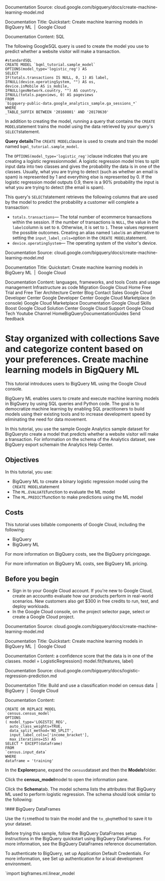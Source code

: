 Documentation Source:
cloud.google.com/bigquery/docs/create-machine-learning-model.md

Documentation Title:
Quickstart: Create machine learning models in BigQuery ML  |  Google Cloud

Documentation Content:
SQL

The following GoogleSQL query is used to
create the model you use to predict whether a website visitor will make a
transaction.


```
#standardSQL
CREATE MODEL `bqml_tutorial.sample_model`
OPTIONS(model_type='logistic_reg') AS
SELECT
IF(totals.transactions IS NULL, 0, 1) AS label,
IFNULL(device.operatingSystem, "") AS os,
device.isMobile AS is_mobile,
IFNULL(geoNetwork.country, "") AS country,
IFNULL(totals.pageviews, 0) AS pageviews
FROM
`bigquery-public-data.google_analytics_sample.ga_sessions_*`
WHERE
_TABLE_SUFFIX BETWEEN '20160801' AND '20170630'

```
In addition to creating the model, running a query that contains the `CREATE MODEL`statement trains the model using the data retrieved by your query's `SELECT`statement.

**Query details**The `CREATE MODEL`clause is used to create and train the model named `bqml_tutorial.sample_model`.

The `OPTIONS(model_type='logistic_reg')`clause indicates that you are creating
a logistic regressionmodel.
A logistic regression model tries to split input data into two classes and gives
the probability the data is in one of the classes. Usually, what you are
trying to detect (such as whether an email is spam) is represented by 1 and
everything else is represented by 0. If the logistic regression model outputs
0.9, there is a 90% probability the input is what you are trying to detect
(the email is spam).

This query's `SELECT`statement retrieves the following columns that are used by
the model to predict the probability a customer will complete a transaction:

* `totals.transactions`— The total number of ecommerce transactions
within the session. If the number of transactions is `NULL`, the value in the
`label`column is set to `0`. Otherwise, it is set to `1`. These values
represent the possible outcomes. Creating an alias named `label`is an
alternative to setting the `input_label_cols=`option in the `CREATE MODEL`statement.
* `device.operatingSystem`— The operating system of the visitor's device.



Documentation Source:
cloud.google.com/bigquery/docs/create-machine-learning-model.md

Documentation Title:
Quickstart: Create machine learning models in BigQuery ML  |  Google Cloud

Documentation Content:
languages, frameworks, and tools
 Costs and usage management
 Infrastructure as code
 Migration
 Google Cloud Home
 Free Trial and Free Tier
 Architecture Center
 Blog
 Contact Sales
 Google Cloud Developer Center
 Google Developer Center
 Google Cloud Marketplace (in console)
 Google Cloud Marketplace Documentation
 Google Cloud Skills Boost
 Google Cloud Solution Center
 Google Cloud Support
 Google Cloud Tech Youtube Channel
 HomeBigQueryDocumentationGuides
Send feedback
 
 Stay organized with collections
 Save and categorize content based on your preferences.
 Create machine learning models in BigQuery ML
=============================================

This tutorial introduces users to BigQuery ML using the Google Cloud console.

BigQuery ML enables users to create and execute machine learning models in
BigQuery by using SQL queries and Python code. The goal is to democratize machine
learning by enabling SQL practitioners to build models using their existing
tools and to increase development speed by eliminating the need for data
movement.

In this tutorial, you use the sample
Google Analytics sample dataset for BigQueryto create a model that predicts whether a website visitor will make a
transaction. For information on the schema of the Analytics dataset, see
BigQuery export schemain the Analytics Help Center.

Objectives
----------

In this tutorial, you use:

* BigQuery ML to create a binary logistic regression model using the
`CREATE MODEL`statement
* The `ML.EVALUATE`function to evaluate the ML model
* The `ML.PREDICT`function to make predictions using the ML model

Costs
-----

This tutorial uses billable components of Google Cloud,
including the following:

* BigQuery
* BigQuery ML

For more information on BigQuery costs, see the
BigQuery pricingpage.

For more information on BigQuery ML costs, see
BigQuery ML pricing.

Before you begin
----------------

- Sign in to your Google Cloud account. If you're new to
 Google Cloud, create an accountto evaluate how our products perform in
 real-world scenarios. New customers also get $300 in free credits to
 run, test, and deploy workloads.
- In the Google Cloud console, on the project selector page,
 select or create a Google Cloud project.



Documentation Source:
cloud.google.com/bigquery/docs/create-machine-learning-model.md

Documentation Title:
Quickstart: Create machine learning models in BigQuery ML  |  Google Cloud

Documentation Content:
a confidence score that the data is in one of the classes.
model = LogisticRegression()
model.fit(features, label)



Documentation Source:
cloud.google.com/bigquery/docs/logistic-regression-prediction.md

Documentation Title:
Build and use a classification model on census data  |  BigQuery  |  Google Cloud

Documentation Content:
```
CREATE OR REPLACE MODEL
`census.census_model`
OPTIONS
( model_type='LOGISTIC_REG',
  auto_class_weights=TRUE,
  data_split_method='NO_SPLIT',
  input_label_cols=['income_bracket'],
  max_iterations=15) AS
SELECT * EXCEPT(dataframe)
FROM
`census.input_data`
WHERE
dataframe = 'training'

```
In the **Explorer**pane, expand the `census`dataset and then the **Models**folder.

Click the **census\_model**model to open the information pane.

Click the **Schema**tab. The model schema lists the attributes
that BigQuery ML used to perform logistic regression. The schema
should look similar to the following:


!### BigQuery DataFrames

Use the
`fit`method to train the model and the
`to_gbq`method to save it to your dataset.

Before trying this sample, follow the BigQuery DataFrames
 setup instructions in the BigQuery quickstart
 using BigQuery DataFrames.
 For more information, see the
 BigQuery DataFrames reference documentation.

To authenticate to BigQuery, set up Application Default Credentials.
 For more information, see Set 
 up authentication for a local development environment.
 

`import bigframes.ml.linear_model



